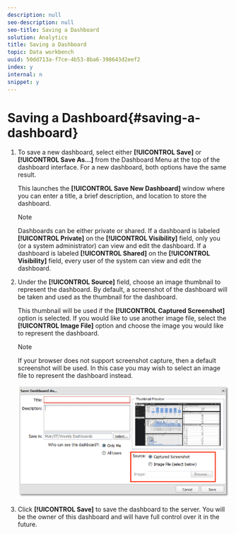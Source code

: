 ```yaml
---
description: null
seo-description: null
seo-title: Saving a Dashboard
solution: Analytics
title: Saving a Dashboard
topic: Data workbench
uuid: 50dd713a-f7ce-4b53-8ba6-398643d2eef2
index: y
internal: n
snippet: y
---
```


# Saving a Dashboard{#saving-a-dashboard}

1. To save a new dashboard, select either **[!UICONTROL Save]** or **[!UICONTROL Save As…]** from the Dashboard Menu at the top of the dashboard interface. For a new dashboard, both options have the same result.

   This launches the **[!UICONTROL Save New Dashboard]** window where you can enter a title, a brief description, and location to store the dashboard. 

   >[!NOTE]
   >
   >Dashboards can be either private or shared. If a dashboard is labeled **[!UICONTROL Private]** on the **[!UICONTROL Visibility]** field, only you (or a system administrator) can view and edit the dashboard. If a dashboard is labeled **[!UICONTROL Shared]** on the **[!UICONTROL Visibility]** field, every user of the system can view and edit the dashboard.

1. Under the **[!UICONTROL Source]** field, choose an image thumbnail to represent the dashboard. By default, a screenshot of the dashboard will be taken and used as the thumbnail for the dashboard.

   This thumbnail will be used if the **[!UICONTROL Captured Screenshot]** option is selected. If you would like to use another image file, select the **[!UICONTROL Image File]** option and choose the image you would like to represent the dashboard. 

   >[!NOTE]
   >
   >If your browser does not support screenshot capture, then a default screenshot will be used. In this case you may wish to select an image file to represent the dashboard instead.

   ![](assets/save.png)

1. Click **[!UICONTROL Save]** to save the dashboard to the server. You will be the owner of this dashboard and will have full control over it in the future.
